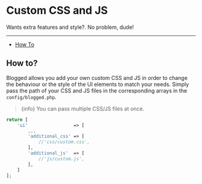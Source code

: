 # Custom CSS and JS

Wants extra features and style?. No problem, dude!

---

- [How To](#how-to)

<a name="how-to"></a>
## How to?

Blogged allows you add your own custom CSS and JS in order to change the behaviour or the style of the UI elements to match your needs. Simply pass the path of your CSS and JS files in the corresponding arrays in the `config/blogged.php`.

> {info} You can pass multiple CSS/JS files at once.

```php
return [
    'ui'                 => [
        ...
        'additional_css' => [
            //'css/custom.css',
        ],
        'additional_js'  => [
            //'js/custom.js',
        ],
    ]
];
```